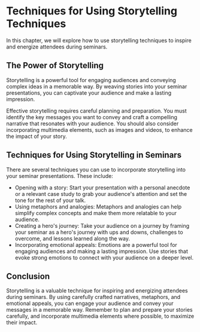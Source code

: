 # Techniques for Using Storytelling Techniques

In this chapter, we will explore how to use storytelling techniques to inspire and energize attendees during seminars.

The Power of Storytelling
-------------------------

Storytelling is a powerful tool for engaging audiences and conveying complex ideas in a memorable way. By weaving stories into your seminar presentations, you can captivate your audience and make a lasting impression.

Effective storytelling requires careful planning and preparation. You must identify the key messages you want to convey and craft a compelling narrative that resonates with your audience. You should also consider incorporating multimedia elements, such as images and videos, to enhance the impact of your story.

Techniques for Using Storytelling in Seminars
---------------------------------------------

There are several techniques you can use to incorporate storytelling into your seminar presentations. These include:

* Opening with a story: Start your presentation with a personal anecdote or a relevant case study to grab your audience's attention and set the tone for the rest of your talk.
* Using metaphors and analogies: Metaphors and analogies can help simplify complex concepts and make them more relatable to your audience.
* Creating a hero's journey: Take your audience on a journey by framing your seminar as a hero's journey with ups and downs, challenges to overcome, and lessons learned along the way.
* Incorporating emotional appeals: Emotions are a powerful tool for engaging audiences and making a lasting impression. Use stories that evoke strong emotions to connect with your audience on a deeper level.

Conclusion
----------

Storytelling is a valuable technique for inspiring and energizing attendees during seminars. By using carefully crafted narratives, metaphors, and emotional appeals, you can engage your audience and convey your messages in a memorable way. Remember to plan and prepare your stories carefully, and incorporate multimedia elements where possible, to maximize their impact.

